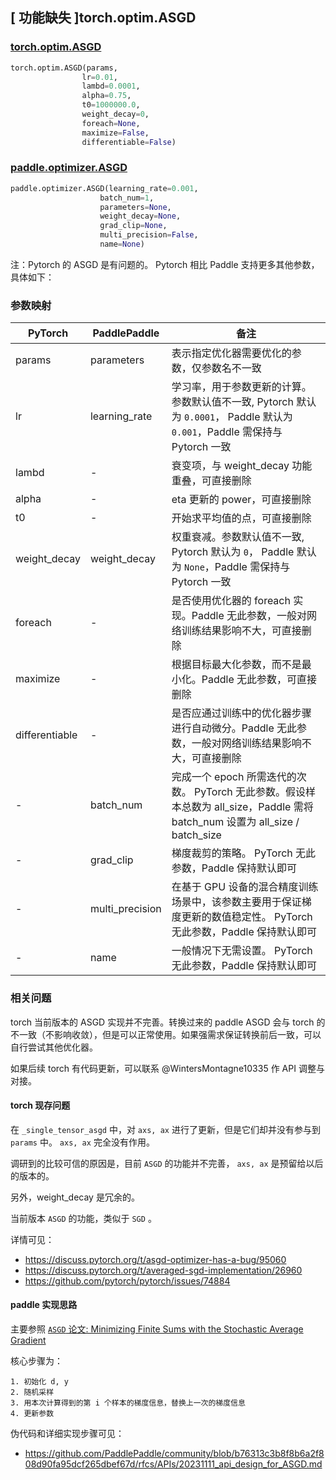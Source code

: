 ## [ 功能缺失 ]torch.optim.ASGD

### [torch.optim.ASGD](https://pytorch.org/docs/stable/generated/torch.optim.ASGD.html)

```python
torch.optim.ASGD(params,
                lr=0.01, 
                lambd=0.0001, 
                alpha=0.75, 
                t0=1000000.0, 
                weight_decay=0, 
                foreach=None, 
                maximize=False, 
                differentiable=False)
```

### [paddle.optimizer.ASGD](https://www.paddlepaddle.org.cn/documentation/docs/zh/develop/api/paddle/optimizer/ASGD_cn.html#cn-api-paddle-optimizer-asgd)

```python
paddle.optimizer.ASGD(learning_rate=0.001,
                    batch_num=1,
                    parameters=None,
                    weight_decay=None,
                    grad_clip=None,
                    multi_precision=False,
                    name=None)
```

注：Pytorch 的 ASGD 是有问题的。
Pytorch 相比 Paddle 支持更多其他参数，具体如下：

### 参数映射

| PyTorch       | PaddlePaddle        | 备注                                                                                                                    |
| ------------- | ------------------- | ----------------------------------------------------------------------------------------------------------------------- |
| params        | parameters          | 表示指定优化器需要优化的参数，仅参数名不一致                                                                                |
| lr            | learning_rate       | 学习率，用于参数更新的计算。参数默认值不一致, Pytorch 默认为 `0.0001`， Paddle 默认为 `0.001`，Paddle 需保持与 Pytorch 一致    |
| lambd         | -                   | 衰变项，与 weight_decay 功能重叠，可直接删除                                                                               |
| alpha         | -                   | eta 更新的 power，可直接删除                                                                                              |
| t0            | -                   | 开始求平均值的点，可直接删除                                                                                               |
| weight_decay  | weight_decay        | 权重衰减。参数默认值不一致, Pytorch 默认为 `0`， Paddle 默认为 `None`，Paddle 需保持与 Pytorch 一致                           |
| foreach       | -                   | 是否使用优化器的 foreach 实现。Paddle 无此参数，一般对网络训练结果影响不大，可直接删除                                         |
| maximize      | -                   | 根据目标最大化参数，而不是最小化。Paddle 无此参数，可直接删除                                                                 |
| differentiable| -                   | 是否应通过训练中的优化器步骤进行自动微分。Paddle 无此参数，一般对网络训练结果影响不大，可直接删除                                |
| -             | batch_num           | 完成一个 epoch 所需迭代的次数。 PyTorch 无此参数。假设样本总数为 all_size，Paddle 需将 batch_num 设置为 all_size / batch_size |
| -             | grad_clip           | 梯度裁剪的策略。 PyTorch 无此参数，Paddle 保持默认即可                                                                      |
| -             | multi_precision     | 在基于 GPU 设备的混合精度训练场景中，该参数主要用于保证梯度更新的数值稳定性。 PyTorch 无此参数，Paddle 保持默认即可              |
| -             | name                | 一般情况下无需设置。 PyTorch 无此参数，Paddle 保持默认即可                                                                  |

### 相关问题

torch 当前版本的 ASGD 实现并不完善。转换过来的 paddle ASGD 会与 torch 的不一致（不影响收敛），但是可以正常使用。如果强需求保证转换前后一致，可以自行尝试其他优化器。

如果后续 torch 有代码更新，可以联系 @WintersMontagne10335 作 API 调整与对接。

#### torch 现存问题

在 `_single_tensor_asgd` 中，对 `axs, ax` 进行了更新，但是它们却并没有参与到 `params` 中。 `axs, ax` 完全没有作用。

调研到的比较可信的原因是，目前 `ASGD` 的功能并不完善， `axs, ax` 是预留给以后的版本的。

另外，weight_decay 是冗余的。

当前版本 `ASGD` 的功能，类似于 `SGD` 。

详情可见：
- https://discuss.pytorch.org/t/asgd-optimizer-has-a-bug/95060
- https://discuss.pytorch.org/t/averaged-sgd-implementation/26960
- https://github.com/pytorch/pytorch/issues/74884

#### paddle 实现思路

主要参照 [`ASGD` 论文: Minimizing Finite Sums with the Stochastic Average Gradient](https://inria.hal.science/hal-00860051v2)

核心步骤为：

    1. 初始化 d, y
    2. 随机采样
    3. 用本次计算得到的第 i 个样本的梯度信息，替换上一次的梯度信息
    4. 更新参数

伪代码和详细实现步骤可见：
- https://github.com/PaddlePaddle/community/blob/b76313c3b8f8b6a2f808d90fa95dcf265dbef67d/rfcs/APIs/20231111_api_design_for_ASGD.md
